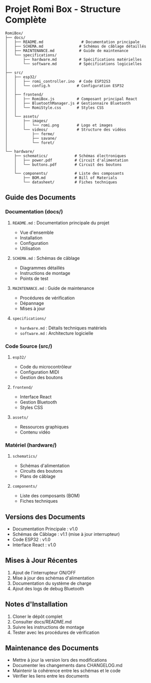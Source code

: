 # Projet Romi Box - Structure Complète

```
RomiBox/
├── docs/
│   ├── README.md                 # Documentation principale
│   ├── SCHEMA.md                # Schémas de câblage détaillés
│   ├── MAINTENANCE.md           # Guide de maintenance
│   └── specifications/
│       ├── hardware.md          # Spécifications matérielles
│       └── software.md          # Spécifications logicielles
│
├── src/
│   ├── esp32/
│   │   ├── romi_controller.ino  # Code ESP32S3
│   │   └── config.h            # Configuration ESP32
│   │
│   ├── frontend/
│   │   ├── RomiBox.js          # Composant principal React
│   │   ├── BluetoothManager.js # Gestionnaire Bluetooth
│   │   └── RomiStyle.css       # Styles CSS
│   │
│   └── assets/
│       ├── images/
│       │   └── romi.png        # Logo et images
│       └── videos/             # Structure des vidéos
│           ├── ferme/
│           ├── savane/
│           └── foret/
│
└── hardware/
    ├── schematics/            # Schémas électroniques
    │   ├── power.pdf          # Circuit d'alimentation
    │   └── buttons.pdf        # Circuit des boutons
    │
    └── components/            # Liste des composants
        ├── BOM.md             # Bill of Materials
        └── datasheet/         # Fiches techniques
```

## Guide des Documents

### Documentation (docs/)
1. `README.md` : Documentation principale du projet
   - Vue d'ensemble
   - Installation
   - Configuration
   - Utilisation

2. `SCHEMA.md` : Schémas de câblage
   - Diagrammes détaillés
   - Instructions de montage
   - Points de test

3. `MAINTENANCE.md` : Guide de maintenance
   - Procédures de vérification
   - Dépannage
   - Mises à jour

4. `specifications/`
   - `hardware.md` : Détails techniques matériels
   - `software.md` : Architecture logicielle

### Code Source (src/)
1. `esp32/`
   - Code du microcontrôleur
   - Configuration MIDI
   - Gestion des boutons

2. `frontend/`
   - Interface React
   - Gestion Bluetooth
   - Styles CSS

3. `assets/`
   - Ressources graphiques
   - Contenu vidéo

### Matériel (hardware/)
1. `schematics/`
   - Schémas d'alimentation
   - Circuits des boutons
   - Plans de câblage

2. `components/`
   - Liste des composants (BOM)
   - Fiches techniques

## Versions des Documents

- Documentation Principale : v1.0
- Schémas de Câblage : v1.1 (mise à jour interrupteur)
- Code ESP32 : v1.0
- Interface React : v1.0

## Mises à Jour Récentes

1. Ajout de l'interrupteur ON/OFF
2. Mise à jour des schémas d'alimentation
3. Documentation du système de charge
4. Ajout des logs de debug Bluetooth

## Notes d'Installation

1. Cloner le dépôt complet
2. Consulter docs/README.md
3. Suivre les instructions de montage
4. Tester avec les procédures de vérification

## Maintenance des Documents

- Mettre à jour la version lors des modifications
- Documenter les changements dans CHANGELOG.md
- Maintenir la cohérence entre les schémas et le code
- Vérifier les liens entre les documents